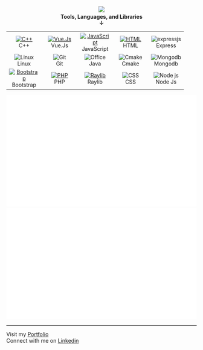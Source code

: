 <div align="center">
  <img src="resources/goat.png" width="5%" />
</div>

<div align="center">
  <b>Tools, Languages, and Libraries</b>
</div>

<div align="center">
  <b>&#8595;</b>
</div>

<div align="center" style="margin-top: 3px">
  <table>
    <tr>
      <td align="center" width="80">
        <a href="https://en.cppreference.com/w/"
          ><img src="resources/cpp.png" width="32" height="32" alt="C++"
        /></a>
        <br />C++
      </td>
      <td align="center" width="80">
        <a href="https://vuejs.org/guide/introduction.html"
          ><img src="resources/vue.png" width="32" height="32" alt="Vue.Js"
        /></a>
        <br />Vue.Js
      </td>
      <td align="center" width="80">
        <a href="https://developer.mozilla.org/en-US/docs/Web/JavaScript"
          ><img
            src="resources/javascript-original.svg"
            width="32"
            height="32"
            alt="JavaScript"
        /></a>
        <br />JavaScript
      </td>
      <td align="center" width="80">
        <a href="https://developer.mozilla.org/en-US/docs/Web/HTML"
          ><img src="resources/html.png" width="32" height="32" alt="HTML"
        /></a>
        <br />HTML
      </td>
      <td align="center" width="80">
        <img src="resources/expressjs.png" width="32" height="32" alt="expressjs" />
        <br />Express
      </td>
    </tr>
    <tr>
      <td align="center" width="80">
        <img src="resources/linux.png" width="32" height="32" alt="Linux" />
        <br />Linux
      </td>
      <td align="center" width="80">
        <img src="resources/git.png" width="32" height="32" alt="Git" />
        <br />Git
      </td>
      <td align="center" width="80">
        <img src="resources/JavaLava.gif" width="32" height="32" alt="Office" />
        <br />Java
      </td>
      <td align="center" width="80">
        <img src="resources/cmake.png" width="32" height="32" alt="Cmake" />
        <br />Cmake
      </td>
      <td align="center" width="80">
        <img src="resources/mongodb.png" width="32" height="32" alt="Mongodb" />
        <br />Mongodb
      </td>
    </tr>
    <tr>
      <td align="center" width="80">
        <a href="https://getbootstrap.com/docs/5.2/getting-started/introduction/"
          ><img
            src="resources/bootstrap-plain.svg"
            width="32"
            height="32"
            alt="Bootstrap"
        /></a>
        <br />Bootstrap
      </td>
      <td align="center" width="80">
        <a href="https://devdocs.io/php/"
          ><img src="resources/PHP.png" width="32" height="32" alt="PHP"
        /></a>
        <br />PHP
      </td>
      <td align="center" width="80">
        <a href="https://www.raylib.com/"
          ><img src="resources/raylib.png" width="32" height="32" alt="Raylib"
        /></a>
        <br />Raylib
      </td>
      <td align="center" width="80">
        <img src="resources/css.png" width="32" height="32" alt="CSS" />
        <br />CSS
      </td>
      <td align="center" width="80">
        <img src="resources/nodejs.png" width="32" height="32" alt="Node js" />
        <br />Node Js
      </td>
    </tr>
  </table>
</div>

<div align="center">
  <img
    src="https://raw.githubusercontent.com/Puwya/ReadmePanel/master/generated/languages.svg#gh-dark-mode-only"
    alt="Puwya Languages"
  />
  <img
    src="https://raw.githubusercontent.com/Puwya/ReadmePanel/master/generated/overview.svg#gh-dark-mode-only"
    alt="Puwya Stats"
  />
</div>
<hr />
<div>
  <span>
    Visit my
    <a href="https://www.caguilera.dev/#/" target="_blank" rel="noopener noreferrer"
      >Portfolio</a
    >
  </span>
  <br />
  <span>
    Connect with me on
    <a
      href="https://www.linkedin.com/in/aguilerac/"
      target="_blank"
      rel="noopener noreferrer"
      >Linkedin</a
    >
  </span>
</div>
